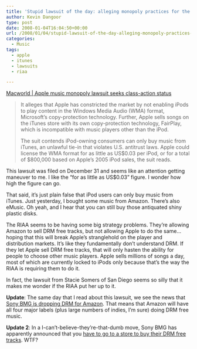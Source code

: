 ```yaml
---
title: 'Stupid lawsuit of the day: alleging monopoly practices for the iPod'
author: Kevin Dangoor
type: post
date: 2008-01-04T16:04:50+00:00
url: /2008/01/04/stupid-lawsuit-of-the-day-alleging-monopoly-practices-for-the-ipod/
categories:
  - Music
tags:
  - apple
  - itunes
  - lawsuits
  - riaa

---
```

[Macworld | Apple music monopoly lawsuit seeks class-action status][1]

> It alleges that Apple has constricted the market by not enabling iPods to play content in the Windows Media Audio (WMA) format, Microsoft&#8217;s copy-protection technology. Further, Apple sells songs on the iTunes store with its own copy-protection technology, FairPlay, which is incompatible with music players other than the iPod.
> 
> The suit contends iPod-owning consumers can only buy music from iTunes, an unlawful tie-in that violates U.S. antitrust laws. Apple could license the WMA format for as little as US$0.03 per iPod, or for a total of $800,000 based on Apple&#8217;s 2005 iPod sales, the suit reads.

This lawsuit was filed on December 31 and seems like an attention getting maneuver to me. I like the &#8220;for as little as US$0.03&#8221; figure. I wonder how high the figure can go.

That said, it&#8217;s just plain false that iPod users can only buy music from iTunes. Just yesterday, I bought some music from Amazon. There&#8217;s also eMusic. Oh yeah, and I hear that you can still buy those antiquated shiny plastic disks.

The RIAA seems to be having some big strategy problems. They&#8217;re allowing Amazon to sell DRM free tracks, but not allowing Apple to do the same&#8230; hoping that this will break Apple&#8217;s stranglehold on the player and distribution markets. It&#8217;s like they fundamentally don&#8217;t understand DRM. If they let Apple sell DRM free tracks, that will only hasten the ability for people to choose other music players. Apple sells millions of songs a day, most of which are currently locked to iPods only because that&#8217;s the way the RIAA is requiring them to do it.

In fact, the lawsuit from Stacie Somers of San Diego seems so silly that it makes me wonder if the RIAA put her up to it.

**Update**: The same day that I read about this lawsuit, we see the news that [Sony BMG is dropping DRM for Amazon][2]. That means that Amazon will have all four major labels (plus large numbers of indies, I&#8217;m sure) doing DRM free music.

**Update 2**: In a I-can&#8217;t-believe-they&#8217;re-that-dumb move, Sony BMG has apparently announced that you [have to go to a store to buy their DRM free tracks][3]. WTF?

 [1]: http://www.macworld.com/article/131389/2008/01/.html
 [2]: http://businessweek.com/technology/content/jan2008/tc2008013_398775.htm?chan=top+news_top+news+index_businessweek+exclusives
 [3]: http://www.techcrunch.com/2008/01/07/sony-bmg-confirms-drm-free-music-but-will-force-customers-to-visit-a-record-store-to-buy-it/